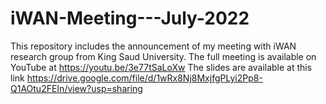 # iWAN-Meeting---July-2022

This repository includes the announcement of my meeting with iWAN research group from King Saud University. The full meeting is available on YouTube at 
https://youtu.be/3e77tSaLoXw
The slides are available at this link
https://drive.google.com/file/d/1wRx8Nj8MxjfgPLyi2Pp8-Q1AOtu2FEIn/view?usp=sharing 

